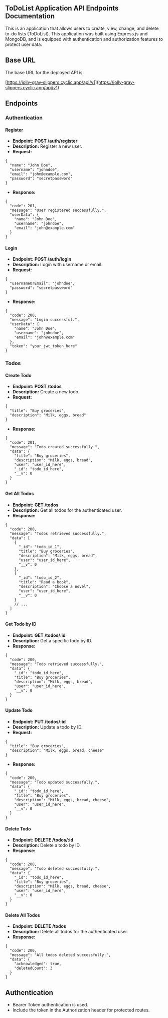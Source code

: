 ## **ToDoList Application API Endpoints Documentation**

This is an application that allows users to create, view, change, and delete to-do lists (ToDoList). This application was built using Express.js and MongoDB, and is equipped with authentication and authorization features to protect user data.

## **Base URL**

The base URL for the deployed API is:

[https://jolly-gray-slippers.cyclic.app/api/v1](https://jolly-gray-slippers.cyclic.app/api/v1)

## **Endpoints**

### **Authentication**

#### Register

*   **Endpoint:** **POST /auth/register**
*   **Description:** Register a new user.
*   **Request:**

```plaintext
{
  "name": "John Doe",
  "username": "johndoe",
  "email": "john@example.com",
  "password": "secretpassword"
}
```

*   **Response:**

```plaintext
{
  "code": 201,
  "message": "User registered successfully.",
  "userData": {
    "name": "John Doe",
    "username": "johndoe",
    "email": "john@example.com"
  }
}
```

#### Login

*   **Endpoint:** **POST /auth/login**
*   **Description:** Login with username or email.
*   **Request:**

```plaintext
{
  "usernameOrEmail": "johndoe",
  "password": "secretpassword"
}
```

*   **Response:**

```plaintext
{
  "code": 200,
  "message": "Login successful.",
  "userData": {
    "name": "John Doe",
    "username": "johndoe",
    "email": "john@example.com"
  },
  "token": "your_jwt_token_here"
}
```

### **Todos**

#### Create Todo

*   **Endpoint:** **POST /todos**
*   **Description:** Create a new todo.
*   **Request:**

```plaintext
{
  "title": "Buy groceries",
  "description": "Milk, eggs, bread"
}
```

*   **Response:**

```plaintext
{
  "code": 201,
  "message": "Todo created successfully.",
  "data": {
    "title": "Buy groceries",
    "description": "Milk, eggs, bread",
    "user": "user_id_here",
    "_id": "todo_id_here",
    "__v": 0
  }
}
```

#### Get All Todos

*   **Endpoint:** **GET /todos**
*   **Description:** Get all todos for the authenticated user.
*   **Response:**

```plaintext
{
  "code": 200,
  "message": "Todos retrieved successfully.",
  "data": [
    {
      "_id": "todo_id_1",
      "title": "Buy groceries",
      "description": "Milk, eggs, bread",
      "user": "user_id_here",
      "__v": 0
    },
    {
      "_id": "todo_id_2",
      "title": "Read a book",
      "description": "Choose a novel",
      "user": "user_id_here",
      "__v": 0
    }
    // ...
  ]
}
```

#### Get Todo by ID

*   **Endpoint:** **GET /todos/:id**
*   **Description:** Get a specific todo by ID.
*   **Response:**

```plaintext
{
  "code": 200,
  "message": "Todo retrieved successfully.",
  "data": {
    "_id": "todo_id_here",
    "title": "Buy groceries",
    "description": "Milk, eggs, bread",
    "user": "user_id_here",
    "__v": 0
  }
}
```

#### Update Todo

*   **Endpoint:** **PUT /todos/:id**
*   **Description:** Update a todo by ID.
*   **Request:**

```plaintext
{
  "title": "Buy groceries",
  "description": "Milk, eggs, bread, cheese"
}
```

*   **Response:**

```plaintext
{
  "code": 200,
  "message": "Todo updated successfully.",
  "data": {
    "_id": "todo_id_here",
    "title": "Buy groceries",
    "description": "Milk, eggs, bread, cheese",
   	"user": "user_id_here",
    "__v": 0
  }
}
```

#### Delete Todo

*   **Endpoint:** **DELETE /todos/:id**
*   **Description:** Delete a todo by ID.
*   **Response:**

```plaintext
{
  "code": 200,
  "message": "Todo deleted successfully.",
  "data": {
    "_id": "todo_id_here",
    "title": "Buy groceries",
    "description": "Milk, eggs, bread, cheese",
    "user": "user_id_here",
    "__v": 0
  }
}
```

#### Delete All Todos

*   **Endpoint:** **DELETE /todos**
*   **Description:** Delete all todos for the authenticated user.
*   **Response:**

```plaintext
{
  "code": 200,
  "message": "All todos deleted successfully.",
  "data": {
	"acknowledged": true,
    "deletedCount": 3
  }
}
```

## **Authentication**

*   Bearer Token authentication is used.
*   Include the token in the Authorization header for protected routes.